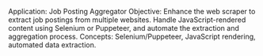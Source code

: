 Application: Job Posting Aggregator
Objective: Enhance the web scraper to extract job postings from multiple websites. Handle JavaScript-rendered content using Selenium or Puppeteer, and automate the extraction and aggregation process.
Concepts: Selenium/Puppeteer, JavaScript rendering, automated data extraction.